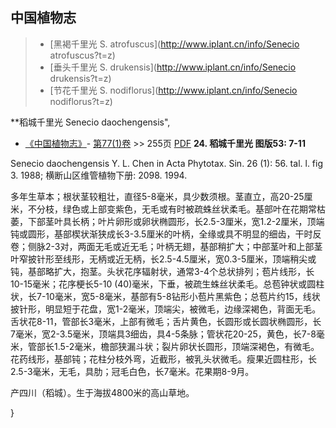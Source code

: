 
## 中国植物志

> * [黑褐千里光  S.  atrofuscus](http://www.iplant.cn/info/Senecio atrofuscus?t=z)
> * [垂头千里光  S.  drukensis](http://www.iplant.cn/info/Senecio drukensis?t=z)
> * [节花千里光  S.  nodiflorus](http://www.iplant.cn/info/Senecio nodiflorus?t=z)


**稻城千里光 Senecio daochengensis",


* [《中国植物志》](http://www.iplant.cn/frps)- [第77(1)卷](http://www.iplant.cn/frps/vol/77(1)) >> 255页 [PDF](http://www.iplant.cn/frps/pdf/77(1)/255a.PDF)
**24. 稻城千里光 图版53: 7-11**

Senecio daochengensis Y. L. Chen in Acta Phytotax. Sin. 26 (1): 56. tal. l. fig 3. 1988; 横断山区维管植物下册: 2098. 1994.

多年生草本；根状茎较粗壮，直径5-8毫米，具少数须根。茎直立，高20-25厘米，不分枝，绿色或上部变紫色，无毛或有时被疏蛛丝状柔毛。基部叶在花期常枯萎，下部茎叶具长柄；叶片卵形或卵状椭圆形，长2.5-3厘米，宽1.2-2厘米，顶端钝或圆形，基部楔状渐狭成长3-3.5厘米的叶柄，全缘或具不明显的细齿，干时反卷；侧脉2-3对，两面无毛或近无毛；叶柄无翅，基部稍扩大；中部茎叶和上部茎叶窄披针形至线形，无柄或近无柄，长2.5-4.5厘米，宽0.3-5厘米，顶端稍尖或钝，基部略扩大，抱茎。头状花序辐射状，通常3-4个总状排列；苞片线形，长10-15毫米；花序梗长5-10 (40)毫米，下垂，被疏生蛛丝状柔毛。总苞钟状或圆柱状，长7-10毫米，宽5-8毫米，基部有5-8钻形小苞片黑紫色；总苞片约15，线状披针形，明显短于花盘，宽1-2毫米，顶端尖，被微毛，边缘深褐色，背面无毛。舌状花8-11，管部长3毫米，上部有微毛；舌片黄色，长圆形或长圆状椭圆形，长7毫米，宽2-3.5毫米，顶端具3细齿，具4-5条脉；管状花20-25，黄色，长7-8毫米，管部长1.5-2毫米，檐部狭漏斗状；裂片卵状长圆形，顶端深褐色，有微毛。花药线形，基部钝；花柱分枝外弯，近截形，被乳头状微毛。瘦果近圆柱形，长2.5-3毫米，无毛，具肋；冠毛白色，长7毫米。花果期8-9月。

产四川（稻城）。生于海拔4800米的高山草地。



}